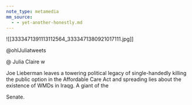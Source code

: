 ```yaml
---
note_type: metamedia
mm_source:
  - - yet-another-honestly.md
---
```


![[3333471391113112564_3333471380921017111.jpg]]

@ohlJuliatweets

@ Julia Claire w

Joe Lieberman leaves a towering political legacy
of single-handedly killing the public option in the
Affordable Care Act and spreading lies about the
existence of WMDs in Iraqg. A giant of the

Senate.

